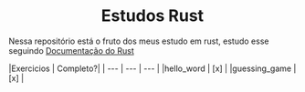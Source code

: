 # <center>Estudos Rust</center>

Nessa repositório está o fruto dos meus estudo em rust, estudo esse seguindo [Documentação do Rust](https://doc.rust-lang.org/book)

|Exercicios | Completo?|
| --- | --- | --- |
|hello_word | [x] |
|guessing_game | [x] |